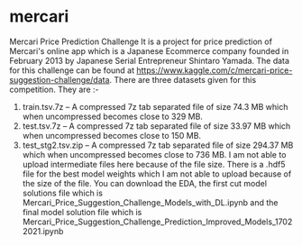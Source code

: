 # mercari
Mercari Price Prediction Challenge
It is a project for price prediction of Mercari's online app which is a Japanese Ecommerce company founded in February 2013 by Japanese Serial Entrepreneur Shintaro Yamada. The data for this challenge can be found at https://www.kaggle.com/c/mercari-price-suggestion-challenge/data. 
There are three datasets given for this competition. They are :-
1)	train.tsv.7z – A compressed 7z tab separated file of size 74.3 MB which when uncompressed becomes close to 329 MB.
2)	test.tsv.7z – A compressed 7z tab separated file of size 33.97 MB which when uncompressed becomes close to 150 MB.
3)	test_stg2.tsv.zip – A compressed 7z tab separated file of size 294.37 MB which when uncompressed becomes close to 736 MB.
I am not able to upload intermediate files here because of the file size. There is a .hdf5 file for the best model weights which I am not able to upload because of the size of the file.
You can download the EDA, the first cut model solutions file which is Mercari_Price_Suggestion_Challenge_Models_with_DL.ipynb and the final model solution file which is Mercari_Price_Suggestion_Challenge_Prediction_Improved_Models_17022021.ipynb
